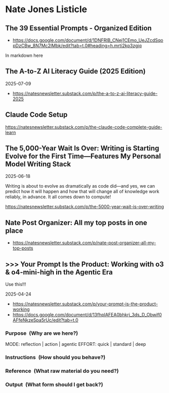 # Nate Jones Listicle


## The 39 Essential Prompts - Organized Edition

* https://docs.google.com/document/d/1DNFRlB_CNej1CEmo_UeJZcdSqopDzCBw_8N7Mc2IMbk/edit?tab=t.0#heading=h.mrti2kp3zgjq

In markdown here

## The A-to-Z AI Literacy Guide (2025 Edition)

2025-07-09

* https://natesnewsletter.substack.com/p/the-a-to-z-ai-literacy-guide-2025

## Claude Code Setup

https://natesnewsletter.substack.com/p/the-claude-code-complete-guide-learn

## The 5,000-Year Wait Is Over: Writing is Starting Evolve for the First Time—Features My Personal Model Writing Stack

2025-06-18

Writing is about to evolve as dramatically as code did—and yes, we can predict how it will happen and how that will change all of knowledge work reliably, in advance. It all comes down to compute!

https://natesnewsletter.substack.com/p/the-5000-year-wait-is-over-writing

## Nate Post Organizer: All my top posts in one place

* https://natesnewsletter.substack.com/p/nate-post-organizer-all-my-top-posts



## >>> Your Prompt Is the Product: Working with o3 & o4-mini-high in the Agentic Era

Use this!!!

2025-04-24

* https://natesnewsletter.substack.com/p/your-prompt-is-the-product-working
* https://docs.google.com/document/d/13fhplAFEA0bhkrj_3ds_D_Obwif0AFfeNkzeSpa5rUc/edit?tab=t.0

### Purpose (Why are we here?)

MODE: reflection | action | agentic
EFFORT: quick | standard | deep

### Instructions (How should you behave?)

### Reference (What raw material do you need?)

### Output (What form should I get back?)
